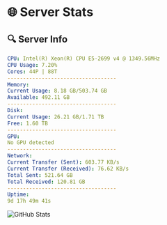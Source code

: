 # 🌐 Server Stats
## 🔍 Server Info
```yaml
CPU: Intel(R) Xeon(R) CPU E5-2699 v4 @ 1349.56MHz
CPU Usage: 7.20%
Cores: 44P | 88T
-----------------------------------
Memory:
Current Usage: 8.18 GB/503.74 GB
Available: 492.11 GB
-----------------------------------
Disk:
Current Usage: 26.21 GB/1.71 TB
Free: 1.60 TB
-----------------------------------
GPU:
No GPU detected
-----------------------------------
Network:
Current Transfer (Sent): 603.77 KB/s
Current Transfer (Received): 76.62 KB/s
Total Sent: 521.64 GB
Total Received: 120.81 GB
-----------------------------------
Uptime:
9d 17h 49m 41s
```
![GitHub Stats](https://img.shields.io/badge/Updated-2025-04-29_10:58:29-blue)